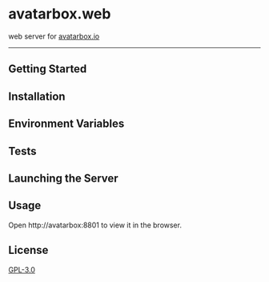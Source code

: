 # avatarbox.web

web server for [avatarbox.io](https://avatarbox.io)

---

## Getting Started

## Installation

## Environment Variables

## Tests

## Launching the Server

## Usage


Open http://avatarbox:8801 to view it in the browser.

## License
[GPL-3.0](https://bitbucket.org/mrtillman/avatarbox.io/src/master/LICENSE.md)